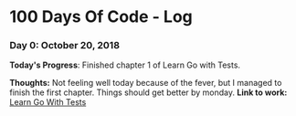 # 100 Days Of Code - Log

### Day 0: October 20, 2018

**Today's Progress**: Finished chapter 1 of Learn Go with Tests.

**Thoughts:** Not feeling well today because of the fever, but I managed to finish the first chapter. Things should get better by monday.
**Link to work:** [Learn Go With Tests](https://github.com/mukulrawat1986/TestingGo)

